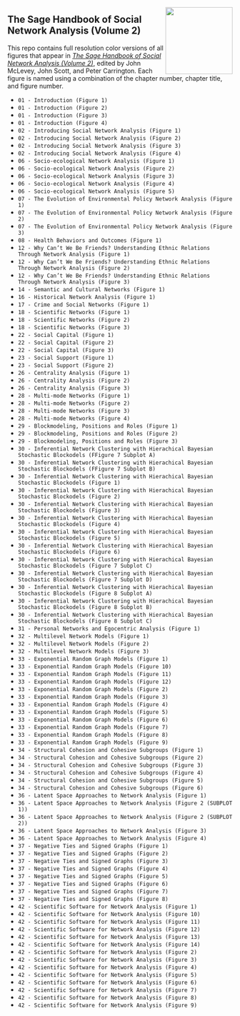 <a href="https://us.sagepub.com/en-us/nam/the-sage-handbook-of-social-network-analysis/book277881"><img src="http://www.johnmclevey.com/assets/images/dcss_cover.png" width="150"  align="right"/></a>

## The Sage Handbook of Social Network Analysis (Volume 2)

This repo contains full resolution color versions of all figures that appear in *[The Sage Handbook of Social Network Analysis (Volume 2)](https://us.sagepub.com/en-us/nam/the-sage-handbook-of-social-network-analysis/book277881)*, edited by John McLevey, John Scott, and Peter Carrington. Each figure is named using a combination of the chapter number, chapter title, and figure number. 

- `01 - Introduction (Figure 1)`
- `01 - Introduction (Figure 2)`
- `01 - Introduction (Figure 3)`
- `01 - Introduction (Figure 4)`
- `02 - Introducing Social Network Analysis (Figure 1)`
- `02 - Introducing Social Network Analysis (Figure 2)`
- `02 - Introducing Social Network Analysis (Figure 3)`
- `02 - Introducing Social Network Analysis (Figure 4)`
- `06 - Socio-ecological Network Analysis (Figure 1)`
- `06 - Socio-ecological Network Analysis (Figure 2)`
- `06 - Socio-ecological Network Analysis (Figure 3)`
- `06 - Socio-ecological Network Analysis (Figure 4)`
- `06 - Socio-ecological Network Analysis (Figure 5)`
- `07 - The Evolution of Environmental Policy Network Analysis (Figure 1)`
- `07 - The Evolution of Environmental Policy Network Analysis (Figure 2)`
- `07 - The Evolution of Environmental Policy Network Analysis (Figure 3)`
- `08 - Health Behaviors and Outcomes (Figure 1)`
- `12 - Why Can’t We Be Friends? Understanding Ethnic Relations Through Network Analysis (Figure 1)`
- `12 - Why Can’t We Be Friends? Understanding Ethnic Relations Through Network Analysis (Figure 2)`
- `12 - Why Can’t We Be Friends? Understanding Ethnic Relations Through Network Analysis (Figure 3)`
- `14 - Semantic and Cultural Networks (Figure 1)`
- `16 - Historical Network Analysis (Figure 1)`
- `17 - Crime and Social Networks (Figure 1)`
- `18 - Scientific Networks (Figure 1)`
- `18 - Scientific Networks (Figure 2)`
- `18 - Scientific Networks (Figure 3)`
- `22 - Social Capital (Figure 1)`
- `22 - Social Capital (Figure 2)`
- `22 - Social Capital (Figure 3)`
- `23 - Social Support (Figure 1)`
- `23 - Social Support (Figure 2)`
- `26 - Centrality Analysis (Figure 1)`
- `26 - Centrality Analysis (Figure 2)`
- `26 - Centrality Analysis (Figure 3)`
- `28 - Multi-mode Networks (Figure 1)`
- `28 - Multi-mode Networks (Figure 2)`
- `28 - Multi-mode Networks (Figure 3)`
- `28 - Multi-mode Networks (Figure 4)`
- `29 - Blockmodeling, Positions and Roles (Figure 1)`
- `29 - Blockmodeling, Positions and Roles (Figure 2)`
- `29 - Blockmodeling, Positions and Roles (Figure 3)`
- `30 - Inferential Network Clustering with Hierachical Bayesian Stochastic Blockodels (FFigure 7 Subplot A)`
- `30 - Inferential Network Clustering with Hierachical Bayesian Stochastic Blockodels (FFigure 7 Subplot B)`
- `30 - Inferential Network Clustering with Hierachical Bayesian Stochastic Blockodels (Figure 1)`
- `30 - Inferential Network Clustering with Hierachical Bayesian Stochastic Blockodels (Figure 2)`
- `30 - Inferential Network Clustering with Hierachical Bayesian Stochastic Blockodels (Figure 3)`
- `30 - Inferential Network Clustering with Hierachical Bayesian Stochastic Blockodels (Figure 4)`
- `30 - Inferential Network Clustering with Hierachical Bayesian Stochastic Blockodels (Figure 5)`
- `30 - Inferential Network Clustering with Hierachical Bayesian Stochastic Blockodels (Figure 6)`
- `30 - Inferential Network Clustering with Hierachical Bayesian Stochastic Blockodels (Figure 7 Subplot C)`
- `30 - Inferential Network Clustering with Hierachical Bayesian Stochastic Blockodels (Figure 7 Subplot D)`
- `30 - Inferential Network Clustering with Hierachical Bayesian Stochastic Blockodels (Figure 8 Subplot A)`
- `30 - Inferential Network Clustering with Hierachical Bayesian Stochastic Blockodels (Figure 8 Subplot B)`
- `30 - Inferential Network Clustering with Hierachical Bayesian Stochastic Blockodels (Figure 8 Subplot C)`
- `31 - Personal Networks and Egocentric Analysis (Figure 1)`
- `32 - Multilevel Network Models (Figure 1)`
- `32 - Multilevel Network Models (Figure 2)`
- `32 - Multilevel Network Models (Figure 3)`
- `33 - Exponential Random Graph Models (Figure 1)`
- `33 - Exponential Random Graph Models (Figure 10)`
- `33 - Exponential Random Graph Models (Figure 11)`
- `33 - Exponential Random Graph Models (Figure 12)`
- `33 - Exponential Random Graph Models (Figure 2)`
- `33 - Exponential Random Graph Models (Figure 3)`
- `33 - Exponential Random Graph Models (Figure 4)`
- `33 - Exponential Random Graph Models (Figure 5)`
- `33 - Exponential Random Graph Models (Figure 6)`
- `33 - Exponential Random Graph Models (Figure 7)`
- `33 - Exponential Random Graph Models (Figure 8)`
- `33 - Exponential Random Graph Models (Figure 9)`
- `34 - Structural Cohesion and Cohesive Subgroups (Figure 1)`
- `34 - Structural Cohesion and Cohesive Subgroups (Figure 2)`
- `34 - Structural Cohesion and Cohesive Subgroups (Figure 3)`
- `34 - Structural Cohesion and Cohesive Subgroups (Figure 4)`
- `34 - Structural Cohesion and Cohesive Subgroups (Figure 5)`
- `34 - Structural Cohesion and Cohesive Subgroups (Figure 6)`
- `36 - Latent Space Approaches to Network Analysis (Figure 1)`
- `36 - Latent Space Approaches to Network Analysis (Figure 2 (SUBPLOT 1))`
- `36 - Latent Space Approaches to Network Analysis (Figure 2 (SUBPLOT 2))`
- `36 - Latent Space Approaches to Network Analysis (Figure 3)`
- `36 - Latent Space Approaches to Network Analysis (Figure 4)`
- `37 - Negative Ties and Signed Graphs (Figure 1)`
- `37 - Negative Ties and Signed Graphs (Figure 2)`
- `37 - Negative Ties and Signed Graphs (Figure 3)`
- `37 - Negative Ties and Signed Graphs (Figure 4)`
- `37 - Negative Ties and Signed Graphs (Figure 5)`
- `37 - Negative Ties and Signed Graphs (Figure 6)`
- `37 - Negative Ties and Signed Graphs (Figure 7)`
- `37 - Negative Ties and Signed Graphs (Figure 8)`
- `42 - Scientific Software for Network Analysis (Figure 1)`
- `42 - Scientific Software for Network Analysis (Figure 10)`
- `42 - Scientific Software for Network Analysis (Figure 11)`
- `42 - Scientific Software for Network Analysis (Figure 12)`
- `42 - Scientific Software for Network Analysis (Figure 13)`
- `42 - Scientific Software for Network Analysis (Figure 14)`
- `42 - Scientific Software for Network Analysis (Figure 2)`
- `42 - Scientific Software for Network Analysis (Figure 3)`
- `42 - Scientific Software for Network Analysis (Figure 4)`
- `42 - Scientific Software for Network Analysis (Figure 5)`
- `42 - Scientific Software for Network Analysis (Figure 6)`
- `42 - Scientific Software for Network Analysis (Figure 7)`
- `42 - Scientific Software for Network Analysis (Figure 8)`
- `42 - Scientific Software for Network Analysis (Figure 9)`